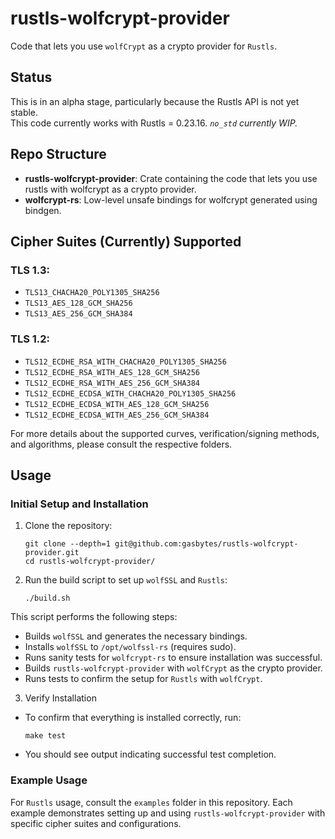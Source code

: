 # rustls-wolfcrypt-provider

Code that lets you use `wolfCrypt` as a crypto provider for `Rustls`.

## Status

This is in an alpha stage, particularly because the Rustls API is not yet stable.  
This code currently works with Rustls = 0.23.16.
*`no_std` currently WIP.*

## Repo Structure

- **rustls-wolfcrypt-provider**: Crate containing the code that lets you use rustls with wolfcrypt as a crypto provider.
- **wolfcrypt-rs**: Low-level unsafe bindings for wolfcrypt generated using bindgen.

## Cipher Suites (Currently) Supported

### TLS 1.3:
- `TLS13_CHACHA20_POLY1305_SHA256`
- `TLS13_AES_128_GCM_SHA256`
- `TLS13_AES_256_GCM_SHA384`

### TLS 1.2:
- `TLS12_ECDHE_RSA_WITH_CHACHA20_POLY1305_SHA256`
- `TLS12_ECDHE_RSA_WITH_AES_128_GCM_SHA256`
- `TLS12_ECDHE_RSA_WITH_AES_256_GCM_SHA384`
- `TLS12_ECDHE_ECDSA_WITH_CHACHA20_POLY1305_SHA256`
- `TLS12_ECDHE_ECDSA_WITH_AES_128_GCM_SHA256`
- `TLS12_ECDHE_ECDSA_WITH_AES_256_GCM_SHA384`

For more details about the supported curves, verification/signing methods, and algorithms, please consult the respective folders.

## Usage

### Initial Setup and Installation

1. Clone the repository:
   ```
   git clone --depth=1 git@github.com:gasbytes/rustls-wolfcrypt-provider.git
   cd rustls-wolfcrypt-provider/
   ```

2. Run the build script to set up `wolfSSL` and `Rustls`:
   ```
   ./build.sh
   ```
This script performs the following steps:

* Builds `wolfSSL` and generates the necessary bindings.
* Installs `wolfSSL` to `/opt/wolfssl-rs` (requires sudo).
* Runs sanity tests for `wolfcrypt-rs` to ensure installation was successful.
* Builds `rustls-wolfcrypt-provider` with `wolfCrypt` as the crypto provider.
* Runs tests to confirm the setup for `Rustls` with `wolfCrypt`.

3. Verify Installation
* To confirm that everything is installed correctly, run:
   ```
   make test
   ```
* You should see output indicating successful test completion.

### Example Usage
For `Rustls` usage, consult the `examples` folder in this repository. Each example
demonstrates setting up and using `rustls-wolfcrypt-provider` with specific
cipher suites and configurations.
